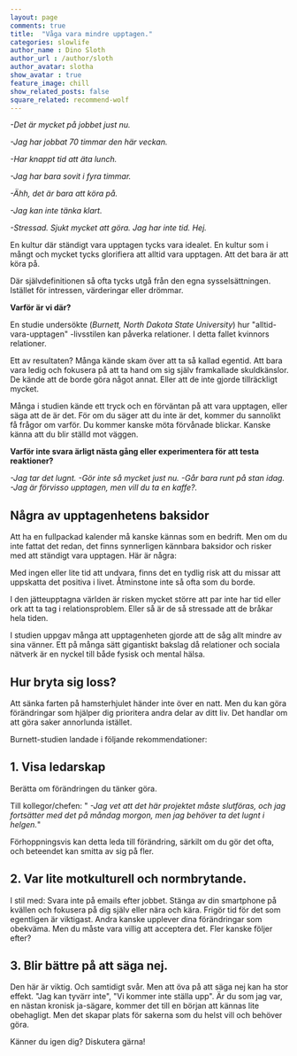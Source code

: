```yaml
---
layout: page
comments: true
title:  "Våga vara mindre upptagen."
categories: slowlife
author_name : Dino Sloth
author_url : /author/sloth
author_avatar: slotha
show_avatar : true
feature_image: chill
show_related_posts: false
square_related: recommend-wolf
---
```





*-Det är mycket på jobbet just nu.* 

*-Jag har jobbat 70 timmar den här veckan.* 

*-Har knappt tid att äta lunch.* 

*-Jag har bara sovit i fyra timmar.*

*-Ähh, det är bara att köra på.*

*-Jag kan inte tänka klart.*

*-Stressad. Sjukt mycket att göra. Jag har inte tid. Hej.*

En kultur där ständigt vara upptagen tycks vara idealet. En kultur som i mångt och mycket tycks glorifiera att alltid vara upptagen. Att det bara är att köra på.

Där självdefinitionen så ofta tycks utgå från den egna sysselsättningen. Istället för intressen, värderingar eller drömmar.

**Varför är vi där?**

 En studie undersökte (*Burnett, North Dakota State University*) hur "alltid-vara-upptagen"
-livsstilen kan påverka relationer. I detta fallet kvinnors relationer. 

Ett av resultaten? Många kände skam över att ta så kallad egentid. Att bara vara ledig och fokusera på att ta hand om sig själv framkallade skuldkänslor.
De kände att de borde göra något annat. Eller att de inte gjorde tillräckligt mycket.


Många i studien kände ett tryck och en förväntan på att vara upptagen, eller säga att de är det. 
För om du säger att du inte är det, kommer du sannolikt få frågor om varför. 
Du kommer kanske möta förvånade blickar. Kanske känna att du blir ställd mot väggen.

**Varför inte svara ärligt nästa gång eller experimentera för att
testa reaktioner?**

 *-Jag tar det lugnt.*
 *-Gör inte så mycket just nu.*
 *-Går bara runt på stan idag.*
 *-Jag är förvisso upptagen, men vill du ta en kaffe?.*



## Några av upptagenhetens baksidor

Att ha en fullpackad kalender må kanske kännas som en bedrift. Men om du inte fattat det redan, det finns synnerligen
kännbara baksidor och risker med att ständigt vara upptagen. Här är några:

Med ingen eller lite tid att undvara, finns det en tydlig risk att du missar att uppskatta det positiva i livet.
Åtminstone inte så ofta som du borde.

I den jätteupptagna världen är risken mycket större att par inte har tid eller ork att ta tag i relationsproblem. Eller så är de så stressade
att de bråkar hela tiden. 

I studien uppgav många att upptagenheten gjorde att de såg allt mindre av sina vänner. Ett på många sätt gigantiskt bakslag
då relationer och sociala nätverk är en nyckel till både fysisk och mental hälsa.



## Hur bryta sig loss?

Att sänka farten på hamsterhjulet händer inte över en natt. Men du kan göra förändringar som hjälper dig prioritera
andra delar av ditt liv. Det handlar om att göra saker annorlunda istället.

Burnett-studien landade i följande rekommendationer: 

## 1. Visa ledarskap
Berätta om förändringen du tänker göra.

Till kollegor/chefen: 
" *-Jag vet att det här projektet måste slutföras, och jag fortsätter med det på måndag
morgon, men jag behöver ta det lugnt i helgen.*"

Förhoppningsvis kan detta leda till förändring, särkilt om du gör
det ofta, och beteendet kan smitta av sig på fler.

## 2. Var lite motkulturell och normbrytande.

I stil med: Svara inte på emails efter jobbet. Stänga av din smartphone på kvällen och fokusera på dig själv eller nära och kära.
Frigör tid för det som egentligen är viktigast. Andra kanske upplever dina förändringar som obekväma. Men du måste vara villig
att acceptera det. Fler kanske följer efter?

## 3. Blir bättre på att säga nej.

Den här är viktig. Och samtidigt svår. Men att öva på att säga nej kan ha stor effekt. "Jag kan tyvärr inte",
"Vi kommer inte ställa upp". Är du som jag var, en nästan kronisk ja-sägare, kommer det till en början att kännas
lite obehagligt. Men det skapar plats för sakerna som du helst vill och behöver göra.


Känner du igen dig? Diskutera gärna!


